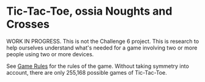 # Tic-Tac-Toe, ossia Noughts and Crosses

WORK IN PROGRESS. This is not the Challenge 6 project. This is research to help 
ourselves understand what's needed for a game involving two or more people using 
two or more devices.

See [Game Rules](GameRules.md) for the rules of the game. Without taking 
symmetry into account, there are only 255,168 possible games of Tic-Tac-Toe.
